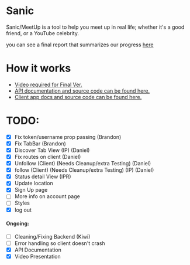 # Sanic

Sanic/MeetUp is a tool to help you meet up in real life; whether it's a good
friend, or a YouTube celebrity.

you can see a final report that summarizes our progress [here](./final.report.md)

# How it works
- [Video required for Final Ver.](https://youtu.be/86L2xrDqnQM)
- [API documentation and source code can be found here.](https://github.com/UTSCC09/sanic/tree/master/server)
- [Client app docs and source code can be found here.](https://github.com/UTSCC09/sanic/tree/master/client/)

# TODO:

- [x] Fix token/username prop passing (Brandon)
- [x] Fix TabBar (Brandon)
- [x] Discover Tab View (IP) (Daniel)
- [x] Fix routes on client (Daniel)
- [x] Unfollow (Client) (Needs Cleanup/extra Testing) (Daniel)
- [x] follow (Client) (Needs Cleanup/extra Testing) (IP) (Daniel)
- [x] Status detail View (IPR)
- [x] Update location
- [x] Sign Up page
- [ ] More info on account page
- [ ] Styles
- [x] log out

#### Ongoing:

- [ ] Cleaning/Fixing Backend (Kiwi)
- [ ] Error handling so client doesn't crash
- [x] API Documentation
- [x] Video Presentation
